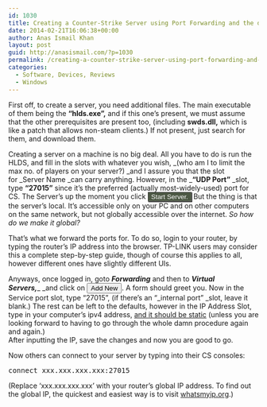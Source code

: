 ```yaml
---
id: 1030
title: Creating a Counter-Strike Server using Port Forwarding and the dedicated-server application
date: 2014-02-21T16:06:38+00:00
author: Anas Ismail Khan
layout: post
guid: http://anasismail.com/?p=1030
permalink: /creating-a-counter-strike-server-using-port-forwarding-and-the-dedicated-server-application
categories:
  - Software, Devices, Reviews
  - Windows
---
```

First off, to create a server, you need additional files. The main executable of them being the **&#8220;hlds.exe&#8221;,** and if this one&#8217;s present, we must assume that the other prerequisites are present too, (including **swds.dll,** which is like a patch that allows non-steam clients.) If not present, just search for them, and download them.

Creating a server on a machine is no big deal. All you have to do is run the HLDS, and fill in the slots with whatever you wish, _(who am I to limit the max no. of players on your server?) _and I assure you that the slot for _Server Name _can carry anything. However, in the _**&#8220;UDP Port&#8221;** _slot, type **&#8220;27015&#8221;** since it&#8217;s the preferred (actually most-widely-used) port for CS. The Server&#8217;s up the moment you click <button style="background-color: #4c5844; color: white; border: gray inset 1px; box-shadow: 1px 1px 1px black;">Start Server.</button> But the thing is that the server&#8217;s local. It&#8217;s accessible only on your PC and on other computers on the same network, but not globally accessible over the internet. _So how do we make it global?_

That&#8217;s what we forward the ports for. To do so, login to your router, by typing the router&#8217;s IP address into the browser. TP-LINK users may consider this a complete step-by-step guide, though of course this applies to all, however different ones have slightly different UIs.

Anyways, once logged in, goto **_Forwarding_** and then to **_Virtual Servers,_**_ _and click on <button>Add New</button>. A form should greet you. Now in the Service port slot, type &#8220;27015&#8221;, (if there&#8217;s an &#8220;_internal port&#8221; _slot, leave it blank.) The rest can be left to the defaults, however in the IP Address Slot, type in your computer&#8217;s ipv4 address, [and it should be static](http://anasismail.com/how-to-assign-a-static-ip-to-on-windows-computer/ "How to Assign a Static IP to on Windows Computer") (unless you are looking forward to having to go through the whole damn procedure again and again.)  
After inputting the IP, save the changes and now you are good to go.

Now others can connect to your server by typing into their CS consoles:

<pre>connect xxx.xxx.xxx.xxx:27015</pre>

(Replace &#8216;xxx.xxx.xxx.xxx&#8217; with your router&#8217;s global IP address. To find out the global IP, the quickest and easiest way is to visit [whatsmyip.org](http://whatsmyip.org).)